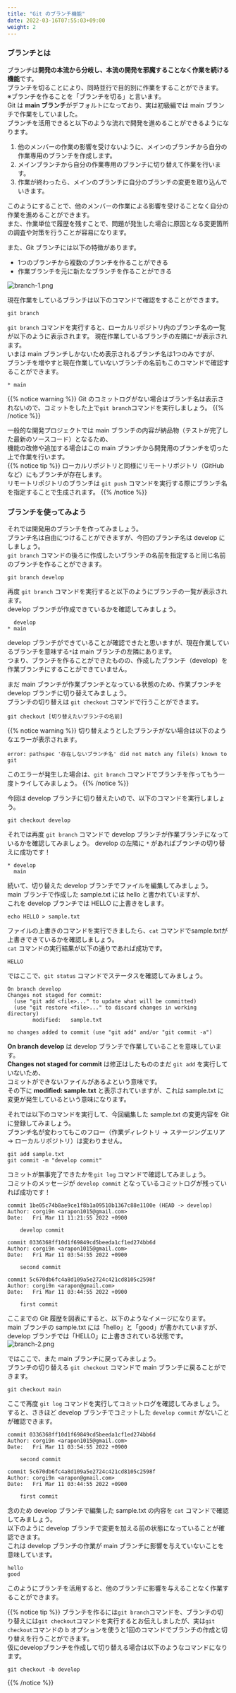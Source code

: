 ```yaml
---
title: "Git のブランチ機能"
date: 2022-03-16T07:55:03+09:00
weight: 2
---
```


### ブランチとは
ブランチは**開発の本流から分岐し、本流の開発を邪魔することなく作業を続ける機能**です。  
ブランチを切ることにより、同時並行で目的別に作業をすることができます。  
※ブランチを作ることを「ブランチを切る」と言います。  
Git は **main ブランチ**がデフォルトになっており、実は初級編では main ブランチで作業をしていました。  
ブランチを活用できると以下のような流れで開発を進めることができるようになります。
1. 他のメンバーの作業の影響を受けないように、メインのブランチから自分の作業専用のブランチを作成します。
1. メインブランチから自分の作業専用のブランチに切り替えて作業を行います。
1. 作業が終わったら、メインのブランチに自分のブランチの変更を取り込んでいきます。

このようにすることで、他のメンバーの作業による影響を受けることなく自分の作業を進めることができます。  
また、作業単位で履歴を残すことで、問題が発生した場合に原因となる変更箇所の調査や対策を行うことが容易になります。

また、Git ブランチには以下の特徴があります。
- 1つのブランチから複数のブランチを作ることができる
- 作業ブランチを元に新たなブランチを作ることができる

![branch-1.png](../img/branch-1.png)

現在作業をしているブランチは以下のコマンドで確認をすることができます。
```
git branch
```
`git branch` コマンドを実行すると、ローカルリポジトリ内のブランチ名の一覧が以下のように表示されます。
現在作業しているブランチの左隣に`*`が表示されます。  
いまは main ブランチしかないため表示されるブランチ名は1つのみですが、  
ブランチを増やすと現在作業していないブランチの名前もこのコマンドで確認することができます。
```
* main
```
{{% notice warning %}}
Git のコミットログがない場合はブランチ名は表示されないので、コミットをした上で`git branch`コマンドを実行しましょう。
{{% /notice %}}

一般的な開発プロジェクトでは main ブランチの内容が納品物（テストが完了した最新のソースコード）となるため、  
機能の改修や追加する場合はこの main ブランチから開発用のブランチを切った上で作業を行います。  
{{% notice tip %}}
ローカルリポジトリと同様にリモートリポジトリ（GitHubなど）にもブランチが存在します。  
リモートリポジトリのブランチは `git push` コマンドを実行する際にブランチ名を指定することで生成されます。
{{% /notice %}}

### ブランチを使ってみよう

それでは開発用のブランチを作ってみましょう。  
ブランチ名は自由につけることができますが、今回のブランチ名は develop にしましょう。  
`git branch` コマンドの後ろに作成したいブランチの名前を指定すると同じ名前のブランチを作ることができます。
```
git branch develop
```
再度 `git branch` コマンドを実行すると以下のようにブランチの一覧が表示されます。  
develop ブランチが作成できているかを確認してみましょう。  
```
  develop
* main
```
develop ブランチができていることが確認できたと思いますが、現在作業しているブランチを意味する`*`は main ブランチの左隣にあります。  
つまり、ブランチを作ることができたものの、作成したブランチ（develop）を作業ブランチにすることができていません。

まだ main ブランチが作業ブランチとなっている状態のため、作業ブランチを develop ブランチに切り替えてみましょう。  
ブランチの切り替えは `git checkout` コマンドで行うことができます。  
```
git checkout [切り替えたいブランチの名前]
```
{{% notice warning %}}
切り替えようとしたブランチがない場合は以下のようなエラーが表示されます。
```
error: pathspec '存在しないブランチ名' did not match any file(s) known to git
```
このエラーが発生した場合は、`git branch` コマンドでブランチを作ってもう一度トライしてみましょう。
{{% /notice %}}

今回は develop ブランチに切り替えたいので、以下のコマンドを実行しましょう。
```
git checkout develop
```
それでは再度 `git branch` コマンドで develop ブランチが作業ブランチになっているかを確認してみましょう。
develop の左隣に `*` があればブランチの切り替えに成功です！
```
* develop
  main
```
続いて、切り替えた develop ブランチでファイルを編集してみましょう。  
main ブランチで作成した sample.txt には hello と書かれていますが、  
これを develop ブランチでは HELLO に上書きをします。  
```
echo HELLO > sample.txt
```
ファイルの上書きのコマンドを実行できましたら、`cat` コマンドでsample.txtが上書きできているかを確認しましょう。  
`cat` コマンドの実行結果が以下の通りであれば成功です。
```
HELLO
```
ではここで、`git status` コマンドでステータスを確認してみましょう。  
```
On branch develop
Changes not staged for commit:
  (use "git add <file>..." to update what will be committed)
  (use "git restore <file>..." to discard changes in working directory)
        modified:   sample.txt

no changes added to commit (use "git add" and/or "git commit -a")
```
**On branch develop** は develop ブランチで作業していることを意味しています。  
**Changes not staged for commit** は修正はしたもののまだ `git add` を実行していないため、  
コミットができないファイルがあるよという意味です。  
その下に **modified:   sample.txt** と表示されていますが、これは sample.txt に変更が発生しているという意味になります。

それでは以下のコマンドを実行して、今回編集した sample.txt の変更内容を Git に登録してみましょう。  
ブランチ名が変わってもこのフロー（作業ディレクトリ → ステージングエリア → ローカルリポジトリ）は変わりません。 
```
git add sample.txt
git commit -m "develop commit"
```
コミットが無事完了できたかを`git log` コマンドで確認してみましょう。  
コミットのメッセージが `develop commit` となっているコミットログが残っていれば成功です！
```
commit 1be05c74b8ae9ce1f8b1a09510b1367c88e1100e (HEAD -> develop)
Author: corgi9n <arapon1015@gmail.com>
Date:   Fri Mar 11 11:21:55 2022 +0900

    develop commit

commit 0336368ff10d1f69849cd5beeda1cf1ed274bb6d
Author: corgi9n <arapon1015@gmail.com>
Date:   Fri Mar 11 03:54:55 2022 +0900

    second commit

commit 5c670db6fc4a8d109a5e2724c421cd8105c2598f
Author: corgi9n <arapon@gmail.com>
Date:   Fri Mar 11 03:44:55 2022 +0900

    first commit
```
ここまでの Git 履歴を図表にすると、以下のようなイメージになります。  
main ブランチの sample.txt には「hello」と「good」が書かれていますが、  
develop ブランチでは「HELLO」に上書きされている状態です。
![branch-2.png](../img/branch-2.png)

ではここで、また main ブランチに戻ってみましょう。  
ブランチの切り替える `git checkout` コマンドで main ブランチに戻ることができます。  
```
git checkout main
```
ここで再度 `git log` コマンドを実行してコミットログを確認してみましょう。  
すると、さきほど develop ブランチでコミットした `develop commit` がないことが確認できます。  
```
commit 0336368ff10d1f69849cd5beeda1cf1ed274bb6d
Author: corgi9n <arapon1015@gmail.com>
Date:   Fri Mar 11 03:54:55 2022 +0900

    second commit

commit 5c670db6fc4a8d109a5e2724c421cd8105c2598f
Author: corgi9n <arapon@gmail.com>
Date:   Fri Mar 11 03:44:55 2022 +0900

    first commit
```
念のため develop ブランチで編集した sample.txt の内容を `cat` コマンドで確認してみましょう。  
以下のように develop ブランチで変更を加える前の状態になっていることが確認できます。  
これは develop ブランチの作業が main ブランチに影響を与えていないことを意味しています。
```
hello
good
```

このようにブランチを活用すると、他のブランチに影響を与えることなく作業することができます。

{{% notice tip %}}
ブランチを作るには`git branch`コマンドを、ブランチの切り替えには`git checkout`コマンドを実行するとお伝えしましたが、実は`git checkout`コマンドの b オプションを使うと1回のコマンドでブランチの作成と切り替えを行うことができます。  
仮にdevelopブランチを作成して切り替える場合は以下のようなコマンドになります。
```
git checkout -b develop
```
{{% /notice %}}
